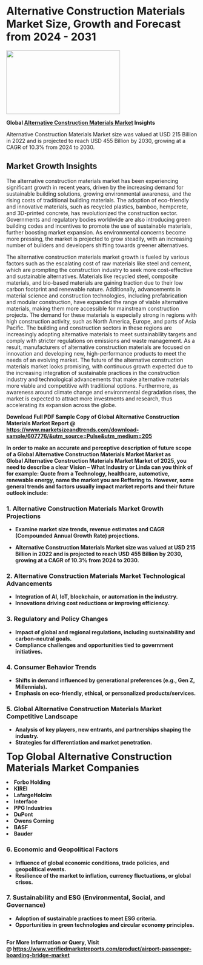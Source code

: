 <H1>Alternative Construction Materials Market Size, Growth and Forecast from 2024 - 2031</H1><img class="aligncenter size-medium wp-image-584254" src="https://thirdeyenews.in/wp-content/uploads/2024/09/Global-Market-Research-300x168.jpeg" alt="" width="300" height="168" /><p><strong>Global&nbsp;<a href="https://www.marketsizeandtrends.com/download-sample/607776/&amp;utm_source=Pulse&amp;utm_medium=205">Alternative Construction Materials Market</a> Insights</strong></p><p>Alternative Construction Materials Market size was valued at USD 215 Billion in 2022 and is projected to reach USD 455 Billion by 2030, growing at a CAGR of 10.3% from 2024 to 2030.</p><p><h2>Market Growth Insights</h2> <p>The alternative construction materials market has been experiencing significant growth in recent years, driven by the increasing demand for sustainable building solutions, growing environmental awareness, and the rising costs of traditional building materials. The adoption of eco-friendly and innovative materials, such as recycled plastics, bamboo, hempcrete, and 3D-printed concrete, has revolutionized the construction sector. Governments and regulatory bodies worldwide are also introducing green building codes and incentives to promote the use of sustainable materials, further boosting market expansion. As environmental concerns become more pressing, the market is projected to grow steadily, with an increasing number of builders and developers shifting towards greener alternatives.</p> <p><strong></strong></p> <p>The alternative construction materials market growth is fueled by various factors such as the escalating cost of raw materials like steel and cement, which are prompting the construction industry to seek more cost-effective and sustainable alternatives. Materials like recycled steel, composite materials, and bio-based materials are gaining traction due to their low carbon footprint and renewable nature. Additionally, advancements in material science and construction technologies, including prefabrication and modular construction, have expanded the range of viable alternative materials, making them more accessible for mainstream construction projects. The demand for these materials is especially strong in regions with high construction activity, such as North America, Europe, and parts of Asia Pacific. The building and construction sectors in these regions are increasingly adopting alternative materials to meet sustainability targets and comply with stricter regulations on emissions and waste management. As a result, manufacturers of alternative construction materials are focused on innovation and developing new, high-performance products to meet the needs of an evolving market. The future of the alternative construction materials market looks promising, with continuous growth expected due to the increasing integration of sustainable practices in the construction industry and technological advancements that make alternative materials more viable and competitive with traditional options. Furthermore, as awareness around climate change and environmental degradation rises, the market is expected to attract more investments and research, thus accelerating its expansion across the globe.</p> <p><strong></p><p><span class=""><strong>Download Full PDF Sample Copy of Global Alternative Construction Materials Market Report</strong> @ <a href="https://www.marketsizeandtrends.com/download-sample/607776/&amp;utm_source=Pulse&amp;utm_medium=205" target="_blank">https://www.marketsizeandtrends.com/download-sample/607776/&amp;utm_source=Pulse&amp;utm_medium=205</a></span></p><p>In order to make an accurate and perceptive description of future scope of a Global&nbsp;Alternative Construction Materials Market Market as Global&nbsp;Alternative Construction Materials Market Market of 2025, you need to describe a clear Vision &ndash; What Industry or Linda can you think of for example: Quote from a Technology, healthcare, automotive, renewable energy, name the market you are Reffering to. However, some general trends and factors usually impact market reports and their future outlook include:</p><h3>1.&nbsp;<strong>Alternative Construction Materials Market Growth Projections</strong></h3><ul><li>Examine market size trends, revenue estimates and CAGR (Compounded Annual Growth Rate) projections.</li><li><p>Alternative Construction Materials Market size was valued at USD 215 Billion in 2022 and is projected to reach USD 455 Billion by 2030, growing at a CAGR of 10.3% from 2024 to 2030.</p></li></ul><h3>2.&nbsp;<strong>Alternative Construction Materials Market Technological Advancements</strong></h3><ul><li>Integration of AI, IoT, blockchain, or automation in the industry.</li><li>Innovations driving cost reductions or improving efficiency.</li></ul><h3>3.&nbsp;<strong>Regulatory and Policy Changes</strong></h3><ul><li>Impact of global and regional regulations, including sustainability and carbon-neutral goals.</li><li>Compliance challenges and opportunities tied to government initiatives.</li></ul><h3>4.&nbsp;<strong>Consumer Behavior Trends</strong></h3><ul><li>Shifts in demand influenced by generational preferences (e.g., Gen Z, Millennials).</li><li>Emphasis on eco-friendly, ethical, or personalized products/services.</li></ul><h3>5.&nbsp;<strong>Global Alternative Construction Materials Market Competitive Landscape</strong></h3><ul><li>Analysis of key players, new entrants, and partnerships shaping the industry.</li><li>Strategies for differentiation and market penetration.</li></ul><p data-pm-slice="1 1 []"><span style="color: inherit; font-family: inherit; font-size: 25px;">Top Global Alternative Construction Materials Market Companies</span></p><div class="" data-test-id=""><p><li>Forbo Holding</li><li> KIREI</li><li> LafargeHolcim</li><li> Interface</li><li> PPG Industries</li><li> DuPont</li><li> Owens Corning</li><li> BASF</li><li> Bauder</li></p></div><h3>6.&nbsp;<strong>Economic and Geopolitical Factors</strong></h3><ul><li>Influence of global economic conditions, trade policies, and geopolitical events.</li><li>Resilience of the market to inflation, currency fluctuations, or global crises.</li></ul><h3>7.&nbsp;<strong>Sustainability and ESG (Environmental, Social, and Governance)</strong></h3><ul><li>Adoption of sustainable practices to meet ESG criteria.</li><li>Opportunities in green technologies and circular economy principles.</li></ul><h2><strong style="font-size: 14px;">For More Information or Query, Visit @&nbsp;</strong><a style="background-color: #ffffff; font-size: 14px;" href="https://www.marketsizeandtrends.com/report/alternative-construction-materials-market/" target="_blank">https://www.verifiedmarketreports.com/product/airport-passenger-boarding-bridge-market</a></h2>
